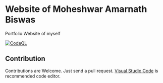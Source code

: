 # Website of Moheshwar Amarnath Biswas

Portfolio Website of myself

[![CodeQL](https://github.com/fluentmoheshwar/fluentmoheshwar-site/actions/workflows/codeql.yml/badge.svg)](https://github.com/fluentmoheshwar/fluentmoheshwar-site/actions/workflows/codeql.yml)

## Contribution

Contributions are Welcome. Just send a pull request. [Visual Studio Code](https://code.visualstudio.com) is recommended code editor.
